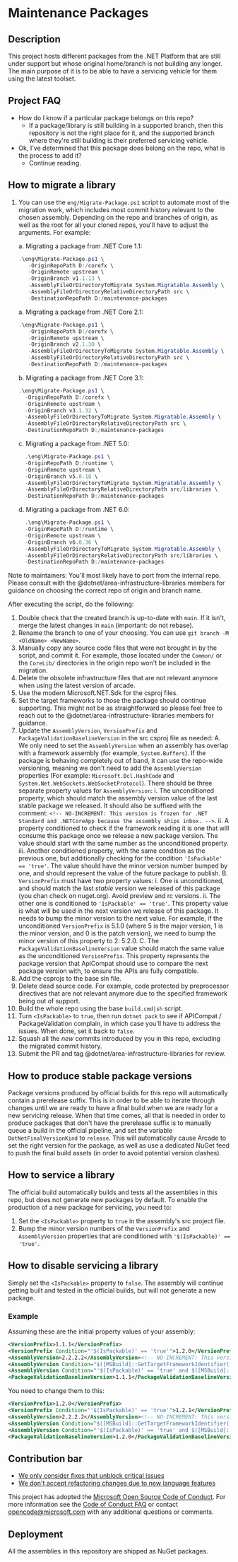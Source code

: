 # Maintenance Packages


## Description

This project hosts different packages from the .NET Platform that are still under support but whose original home/branch is not building any longer. The main purpose of it is to be able to have a servicing vehicle for them using the latest toolset.


## Project FAQ

- How do I know if a particular package belongs on this repo?
  - If a package/library is still building in a supported branch, then this repository is not the right place for it, and the supported branch where they're still building is their preferred servicing vehicle.
- Ok, I've determined that this package does belong on the repo, what is the process to add it?
  - Continue reading.


## How to migrate a library

1. You can use the `eng/Migrate-Package.ps1` script to automate most of the migration work, which includes most commit history relevant to the chosen assembly. Depending on the repo and branches of origin, as well as the root for all your cloned repos, you'll have to adjust the arguments. For example:

    a. Migrating a package from .NET Core 1.1:
   ```powershell
   .\eng\Migrate-Package.ps1 \
      -OriginRepoPath D:/corefx \
      -OriginRemote upstream \
      -OriginBranch v1.1.13 \
      -AssemblyFileOrDirectoryToMigrate System.Migratable.Assembly \
      -AssemblyFileOrDirectoryRelativeDirectoryPath src \
      -DestinationRepoPath D:/maintenance-packages
    ```

    a. Migrating a package from .NET Core 2.1:
   ```powershell
   .\eng\Migrate-Package.ps1 \
      -OriginRepoPath D:/corefx \
      -OriginRemote upstream \
      -OriginBranch v2.1.30 \
      -AssemblyFileOrDirectoryToMigrate System.Migratable.Assembly \
      -AssemblyFileOrDirectoryRelativeDirectoryPath src \
      -DestinationRepoPath D:/maintenance-packages
    ```

    b. Migrating a package from .NET Core 3.1:
    ```powershell
    .\eng\Migrate-Package.ps1 \
      -OriginRepoPath D:/corefx \
      -OriginRemote upstream \
      -OriginBranch v3.1.32 \
      -AssemblyFileOrDirectoryToMigrate System.Migratable.Assembly \
      -AssemblyFileOrDirectoryRelativeDirectoryPath src \
      -DestinationRepoPath D:/maintenance-packages
    ```

    c. Migrating a package from .NET 5.0:
    ```powershell
      .\eng\Migrate-Package.ps1 \
      -OriginRepoPath D:/runtime \
      -OriginRemote upstream \
      -OriginBranch v5.0.18 \
      -AssemblyFileOrDirectoryToMigrate System.Migratable.Assembly \
      -AssemblyFileOrDirectoryRelativeDirectoryPath src/libraries \
      -DestinationRepoPath D:/maintenance-packages
    ```
    
    d. Migrating a package from .NET 6.0:
    ```powershell
      .\eng\Migrate-Package.ps1 \
      -OriginRepoPath D:/runtime \
      -OriginRemote upstream \
      -OriginBranch v6.0.36 \
      -AssemblyFileOrDirectoryToMigrate System.Migratable.Assembly \
      -AssemblyFileOrDirectoryRelativeDirectoryPath src/libraries \
      -DestinationRepoPath D:/maintenance-packages
    ```

Note to maintainers: You'll most likely have to port from the internal repo. Please consult with the @dotnet/area-infrastructure-libraries members for guidance on choosing the correct repo of origin and branch name.

After executing the script, do the following:

1. Double check that the created branch is up-to-date with `main`. If it isn't, merge the latest changes in `main` (important: do not rebase).
2. Rename the branch to one of your choosing. You can use `git branch -M <OldName> <NewName>`.
3. Manually copy any source code files that were not brought in by the script, and commit it. For example, those located under the `Common/` or the `CoreLib/` directories in the origin repo won't be included in the migration.
4. Delete the obsolete infrastructure files that are not relevant anymore when using the latest version of arcade.
5. Use the modern Microsoft.NET.Sdk for the csproj files.
6. Set the target frameworks to those the package should continue supporting. This might not be as straightforward so please feel free to reach out to the @dotnet/area-infrastructure-libraries members for guidance.
7. Update the `AssemblyVersion`, `VersionPrefix` and `PackageValidationBaselineVersion` in the src csproj file as needed:
  A. We only need to set the `AssemblyVersion` when an assembly has overlap with a framework assembly (for example, `System.Buffers`). If the package is behaving completely out of band, it can use the repo-wide versioning, meaning we don't need to add the `AssemblyVersion` properties (For example: `Microsoft.Bcl.HashCode` and `System.Net.WebSockets.WebSocketProtocol`). There should be three separate property values for `AssemblyVersion`:
    i. The unconditioned property, which should match the assembly version value of the last stable package we released. It should also be suffixed with the comment: `<!-- NO-INCREMENT: This version is frozen for .NET Standard and .NETCoreApp because the assembly ships inbox. -->`.
    ii. A property conditioned to check if the framework reading it is one that will consume this package once we release a new package version. The value should start with the same number as the unconditioned property.
    iii. Another conditioned property, with the same condition as the previous one, but additionally checking for the condition `'IsPackable' == 'true'`. The value should have the minor version number bumped by one, and should represent the value of the future package to publish.
  B. `VersionPrefix` must have two property values:
    i. One is unconditioned, and should match the last _stable_ version we released of this package (you chan check on nuget.org). Avoid preview and rc versions.
    ii. The other one is conditioned to `'IsPackable' == 'true'`. This property value is what will be used in the next version we release of this package. It needs to bump the minor version to the next value. For example, if the unconditioned `VersionPrefix` is 5.1.0 (where 5 is the major version, 1 is the minor version, and 0 is the patch version), we need to bump the minor version of this property to 2: 5.2.0.
  C. The `PackageValidationBaselineVersion` value should match the same value as the unconditioned `VersionPrefix`. This property represents the package version that ApiCompat should use to compare the next package version with, to ensure the APIs are fully compatible.
8. Add the csprojs to the base sln file.
9. Delete dead source code. For example, code protected by preprocessor directives that are not relevant anymore due to the specified framework being out of support.
10. Build the whole repo using the base `build.cmd|sh` script.
11. Turn `<IsPackable>` to `true`, then run `dotnet pack` to see if APICompat / PackageValidation complain, in which case you'll have to address the issues. When done, set it back to `false`.
12. Squash all the _new_ commits introduced by you in this repo, excluding the migrated commit history.
13. Submit the PR and tag @dotnet/area-infrastructure-libraries for review.


## How to produce stable package versions

Package versions produced by official builds for this repo will automatically contain a prerelease suffix. This is in order to be able to iterate through changes until we are ready to have a final build when we are ready for a new servicing release. When that time comes, all that is needed in order to produce packages that don't have the prerelease suffix is to manually queue a build in the official pipeline, and set the variable `DotNetFinalVersionKind` to `release`. This will automatically cause Arcade to set the right version for the package, as well as use a dedicated NuGet feed to push the final build assets (in order to avoid potential version clashes).


## How to service a library

The official build automatically builds and tests all the assemblies in this repo, but does not generate new packages by default. To enable the production of a new package for servicing, you need to:

1. Set the `<IsPackable>` property to `true` in the assembly's src project file.
2. Bump the minor version numbers of the `VersionPrefix` and `AssemblyVersion` properties that are conditioned with `'$(IsPackable)' == 'true'`.

## How to disable servicing a library

Simply set the `<IsPackable>` property to `false`. The assembly will continue getting built and tested in the official builds, but will not generate a new package.

### Example

Assuming these are the initial property values of your assembly:

```xml
<VersionPrefix>1.1.1</VersionPrefix>
<VersionPrefix Condition="'$(IsPackable)' == 'true'">1.2.0</VersionPrefix>
<AssemblyVersion>2.2.2.2</AssemblyVersion><!-- NO-INCREMENT: This version is frozen for .NET Standard and .NETCoreApp because the assembly ships inbox. -->
<AssemblyVersion Condition="$([MSBuild]::GetTargetFrameworkIdentifier('$(TargetFramework)')) == '.NETFramework'">2.2.2.2</AssemblyVersion>
<AssemblyVersion Condition="'$(IsPackable)' == 'true' and $([MSBuild]::GetTargetFrameworkIdentifier('$(TargetFramework)')) == '.NETFramework'">2.2.3.0</AssemblyVersion>
<PackageValidationBaselineVersion>1.1.1</PackageValidationBaselineVersion>
```

You need to change them to this:

```xml
<VersionPrefix>1.2.0</VersionPrefix>
<VersionPrefix Condition="'$(IsPackable)' == 'true'">1.2.1</VersionPrefix>
<AssemblyVersion>2.2.2.2</AssemblyVersion><!-- NO-INCREMENT: This version is frozen for .NET Standard and .NETCoreApp because the assembly ships inbox. -->
<AssemblyVersion Condition="$([MSBuild]::GetTargetFrameworkIdentifier('$(TargetFramework)')) == '.NETFramework'">2.2.3.0</AssemblyVersion>
<AssemblyVersion Condition="'$(IsPackable)' == 'true' and $([MSBuild]::GetTargetFrameworkIdentifier('$(TargetFramework)')) == '.NETFramework'">2.2.3.1</AssemblyVersion>
<PackageValidationBaselineVersion>1.2.0</PackageValidationBaselineVersion>
```

## Contribution bar

- [We only consider fixes that unblock critical issues](https://github.com/dotnet/runtime/blob/main/src/libraries/README.md#primary-bar)
- [We don't accept refactoring changes due to new language features](https://github.com/dotnet/runtime/blob/main/src/libraries/README.md#secondary-bars)

This project has adopted the [Microsoft Open Source Code of Conduct](https://opensource.microsoft.com/codeofconduct/). For more information see the [Code of Conduct FAQ](https://opensource.microsoft.com/codeofconduct/faq/) or contact [opencode@microsoft.com](mailto:opencode@microsoft.com) with any additional questions or comments.

## Deployment

All the assemblies in this repository are shipped as NuGet packages.
